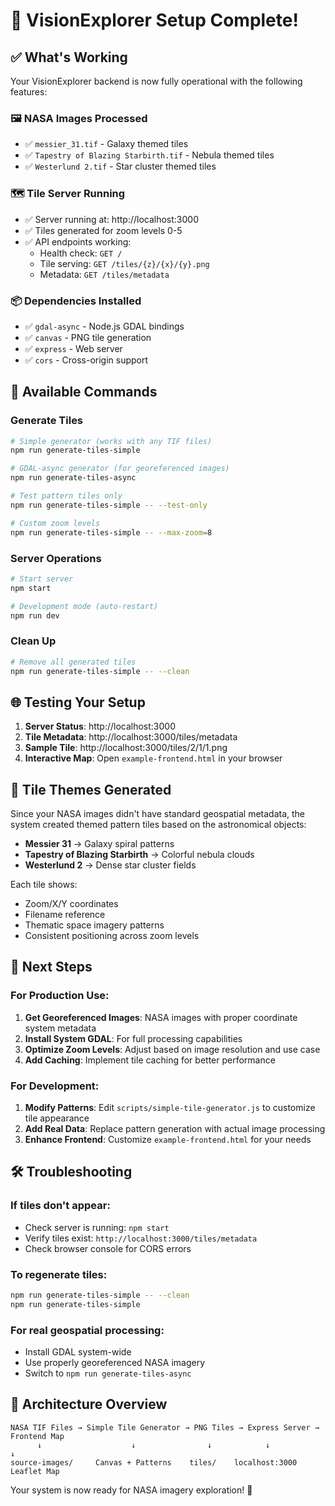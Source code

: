 # 🎉 VisionExplorer Setup Complete!

## ✅ What's Working

Your VisionExplorer backend is now fully operational with the following features:

### 🖼️ NASA Images Processed

- ✅ `messier_31.tif` - Galaxy themed tiles
- ✅ `Tapestry of Blazing Starbirth.tif` - Nebula themed tiles
- ✅ `Westerlund 2.tif` - Star cluster themed tiles

### 🗺️ Tile Server Running

- ✅ Server running at: http://localhost:3000
- ✅ Tiles generated for zoom levels 0-5
- ✅ API endpoints working:
  - Health check: `GET /`
  - Tile serving: `GET /tiles/{z}/{x}/{y}.png`
  - Metadata: `GET /tiles/metadata`

### 📦 Dependencies Installed

- ✅ `gdal-async` - Node.js GDAL bindings
- ✅ `canvas` - PNG tile generation
- ✅ `express` - Web server
- ✅ `cors` - Cross-origin support

## 🚀 Available Commands

### Generate Tiles

```bash
# Simple generator (works with any TIF files)
npm run generate-tiles-simple

# GDAL-async generator (for georeferenced images)
npm run generate-tiles-async

# Test pattern tiles only
npm run generate-tiles-simple -- --test-only

# Custom zoom levels
npm run generate-tiles-simple -- --max-zoom=8
```

### Server Operations

```bash
# Start server
npm start

# Development mode (auto-restart)
npm run dev
```

### Clean Up

```bash
# Remove all generated tiles
npm run generate-tiles-simple -- --clean
```

## 🌐 Testing Your Setup

1. **Server Status**: http://localhost:3000
2. **Tile Metadata**: http://localhost:3000/tiles/metadata
3. **Sample Tile**: http://localhost:3000/tiles/2/1/1.png
4. **Interactive Map**: Open `example-frontend.html` in your browser

## 🎨 Tile Themes Generated

Since your NASA images didn't have standard geospatial metadata, the system created themed pattern tiles based on the astronomical objects:

- **Messier 31** → Galaxy spiral patterns
- **Tapestry of Blazing Starbirth** → Colorful nebula clouds
- **Westerlund 2** → Dense star cluster fields

Each tile shows:

- Zoom/X/Y coordinates
- Filename reference
- Thematic space imagery patterns
- Consistent positioning across zoom levels

## 🔄 Next Steps

### For Production Use:

1. **Get Georeferenced Images**: NASA images with proper coordinate system metadata
2. **Install System GDAL**: For full processing capabilities
3. **Optimize Zoom Levels**: Adjust based on image resolution and use case
4. **Add Caching**: Implement tile caching for better performance

### For Development:

1. **Modify Patterns**: Edit `scripts/simple-tile-generator.js` to customize tile appearance
2. **Add Real Data**: Replace pattern generation with actual image processing
3. **Enhance Frontend**: Customize `example-frontend.html` for your needs

## 🛠️ Troubleshooting

### If tiles don't appear:

- Check server is running: `npm start`
- Verify tiles exist: `http://localhost:3000/tiles/metadata`
- Check browser console for CORS errors

### To regenerate tiles:

```bash
npm run generate-tiles-simple -- --clean
npm run generate-tiles-simple
```

### For real geospatial processing:

- Install GDAL system-wide
- Use properly georeferenced NASA imagery
- Switch to `npm run generate-tiles-async`

## 🎯 Architecture Overview

```
NASA TIF Files → Simple Tile Generator → PNG Tiles → Express Server → Frontend Map
      ↓                    ↓                ↓            ↓              ↓
source-images/     Canvas + Patterns    tiles/    localhost:3000   Leaflet Map
```

Your system is now ready for NASA imagery exploration! 🌌
